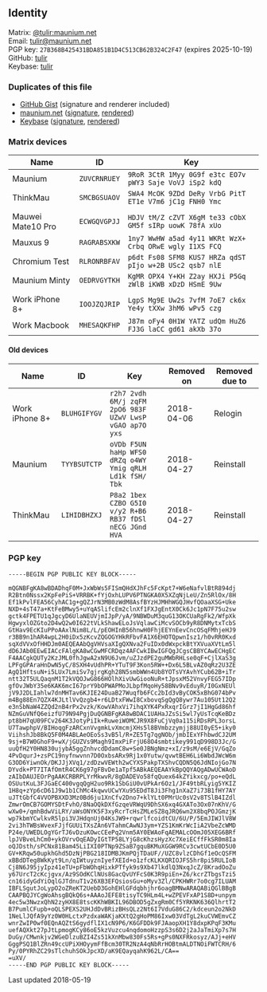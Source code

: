## Identity
Matrix:  [@tulir:maunium.net](https://matrix.to/#/@tulir:maunium.net)  
Email:   [tulir@maunium.net](mailto:tulir@maunium.net)  
PGP key: `27B368B425431BDA851B1D4C513CB62B324C2F47` (expires 2025-10-19)  
GitHub:  [tulir](https://github.com/tulir)  
Keybase: [tulir](https://keybase.io/tulir)

### Duplicates of this file
* [GitHub Gist](https://gist.github.com/tulir/d38f5db1aa814c19f23e113a253d14f8) (signature and renderer included)
* [maunium.net](https://maunium.net/identity.md) ([signature](https://maunium.net/identity.md.asc), [rendered](https://maunium.net/identity.md.html))
* [Keybase](https://tulir.keybase.pub/identity.md) ([signature](https://tulir.keybase.pub/identity.md.asc), [rendered](https://tulir.keybase.pub/identity.md.html))

### Matrix devices
| Name              | ID           | Key                                                     |
|-------------------|--------------|---------------------------------------------------------|
| Maunium           | `ZUVCRNRUEY` | `9RoR 3CtR 1Myy 0G9f e3tc EO7v pWY3 Saje VoVJ iSp2 kdQ` |
| ThinkMau          | `SMCBGSUAOV` | `SWA4 McOK 9ZDd DeRy VrbG PitT ET1e V7m6 jC1g FNH0 Ymc` |
|                   |              |                                                         |
| Mauwei Mate10 Pro | `ECWGQVGPJJ` | `HDJV tM/Z cZVT X6gM te33 cObX GM5f sIRp uowK 78fA xUo` |
| Mauxus 9          | `RAGRABSXKW` | `1ny7 WwHW a5ad 4y11 WKRt WzX+ Crbq ORwE wgly I1XS FCQ` |
| Chromium Test     | `RLRONRBFAV` | `p6dt Fs08 SFM8 KUS7 HRZa qdST pIjo w+2B USc2 qsb7 nlE` |
| Maunium Minty     | `OEDRVGYTKH` | `KgMR OPX4 Y+KH Z2ay HXJi P5Gq zWlB iKWB xDzD HSmE 9Uw` |
|                   |              |                                                         |
| Work iPhone 8+    | `IOOJZQJRIP` | `LgpS Mg9E Uw2s 7vfM 7oE7 ck6x Ye4y tXXw 3hM6 wPv5 czg` |
| Work Macbook      | `MHESAQKFHP` | `J87m oFy4 0H1W YATZ udQm HuZ6 FJ3G laCC gd61 akXb 37o` |

#### Old devices
| Name              | ID           | Key                                                     | Removed on | Removed due to |
|-------------------|--------------|---------------------------------------------------------|------------|----------------|
| Work iPhone 8+    | `BLUHGIFYGV` | `r2h7 2vdh 6M/j zqFM 2pO6 983F UZwV LwsP vGAO ap7O yxs` | 2018-04-06 | Relogin        |
| Maunium           | `TYYBSUTCTP` | `oVDb F5UN haHp WFS0 dRZq o4WY Ymig qRLH Ld1k fSH/ Tbk` | 2018-04-27 | Reinstall      |
| ThinkMau          | `LIHIDBHZXJ` | `P8a2 1bex CZBO G5I0 v/y2 R+B6 RB37 fDSl nECG JGnd HVA` | 2018-04-27 | Reinstall      |

### PGP key
```pgp
-----BEGIN PGP PUBLIC KEY BLOCK-----

mQGNBFgKA8wBDADhqF0M+JxWbWs5FISmQHdXJhFc5FcKpt7+W6eNafvlBtR894dj
R2Btn0Nssx2KpFePiS+VRRBK+fYjOxhLUPV6PTNGKA0X5XZqNjLeU/Zn5RlOx/8H
Ef1kPvlFEA56CyhAC1g+gQZJrN3MB0zWdM8AsfBYzHJMHhWGQJHvfQOaaXSG+Uke
NXD+4sT47a+KtFeBMwy5+uYqASlifcEm2clnXf1FXJgEntX0Ck6Jc1pN7F75u2sw
gctk4FPETU1qJgcyD6UlaNEUVjmIJpP/yA/9NBWDuM3quG13OKCUaRgFk2/WfpXk
HgwyxlOZGto2D4wQ2w0I622tVLkShawELoJsVqlawCiMcvSOCb9yR8DNMytxTcbS
GtHav9EcKIuPPoAAxlNim8L/L/pEOHInB56hnwH0FhjEEYnEevCncOSqFMhjeHJ9
r3BB9n1hAR4wpL2H0iDx5zKcvZQGOGYHkRFbvFA1X6EHOTQpwnIsz1/h0vRR0Kxd
sqXdVVxOfHHDJm0AEQEAAbQgVHVsaXIgQXNva2FuIDx0dWxpckBtYXVuaXVtLm5l
dD6JAb0EEwEIACcFAlgKA8wCGwMFCRDqz4AFCwkIBwIGFQgJCgsCBBYCAwECHgEC
F4AACgkQUTy2KzJML0fhJgwA2xN9U6Jvm/uZJzdPE2guMWbRHLse0qF+CjlXaS3g
LPFgGPAraHnDwN5yC/8SXH4vUdhPR+YTuT9F3Kon5RW++Dx6L5BLvAZ0qRz2U3ZE
AgQ1HftsuN+i5LUx7LmiSv7gjrgKgh28N5smbWWn4Ub8YOTsVYAvhYCub62B+iTr
ntt32T5ULQaqnM1T2kVQOJwG866HOlhXivUwGiooNuR+tJpsxM52VnvyFEG57IDp
gfOvJWbY35e6KAK6mcI67prY9bOPWAPMoJLbpfMqoHy58BNv9vEduyR/I0GxNEUl
jV9J2DLIahlw7dnMHTav6KJIE24DuaB27Wuqfb6FCc2bId3vByCOK5xBhG074bPv
m4Bg88En7QZX4KJLtlVvQzgb4+r6LDtxFWwI8CxbovqSgQgQ8ywr7Au105Ut12Q2
e3nSbNaW4ZZQd2nB4rPx2vzk/KowVAhxVi7ihqXYK4PxRxqrIGrz7jI1HgGd86hf
NZmGuVNfQ6eizfU79N94PgjDuQGNBFgKA8wBDAC1UAHaJZsSi5wl7yUsTcqKeBDz
pt8bH7qU09FCv264K3JotyPiIk+RuweiWOMCJR9X8FuCjVq0a115iRDsRPL3orsL
U7TawphpV/BIHoqgFzARCxnVvgmkLvXmcmjXHs5l8BVmbzzymjj88UI0yE5+iky0
ViihshJb8BkQ5F0M4ABLAeOEoSs3vB5l/R+ZE5Tg7qgNOb/jmbIExYFhbwdCJ2UM
9sj+B7W0GhoF9+wX/jGUZVs9Magh9ImxPiFrjU68O4smbtikey991qD998D3Jc/G
uuQfH2Y0HN830ujybA5ggZnhvcdDdamC8w+Se0JBNgNmz+xI/z9sM/e6EjV/GqZo
4PvDqurJ+zsPC19nyfnwvnn7D0OxbsARx9Rj1x0Yutw/qvwtBEH6Li6WbdJWcW6m
G3OD6YiwnOk/DKJJjXVq1/zdDzwVEWth2wCYXSPakpTXShvCQDN5Q6JdNIojGo7N
DYvdk+PT7ITAfOmtR4CK6g97gFBvDe1aTpf5ABkAEQEAAYkBpQQYAQgADwUCWAoD
zAIbDAUJEOrPgAAKCRBRPLYrMkwvR/8gDADEVo58fqQuex64kZYikxcg/po+eQdL
OSUutKuL3FJGaEC400vgqQgH2uo9Rk1SbGiU0vUPkAr6Oz1/JF49tbRLyig5YKIZ
1H8q+zYp6cD61J9w1b1ChMc4kqwvUCwYXu95EDdT8Ji3Fhg1nXaZ7i73B1fHY7AY
uJTtGbfC4VVOPBXXD3Mz0Bd6ju1XnCfv2Dno7+klYLt0PMrUc0sV2v8TSlB4IZdl
ZmwrOmCB7GOMYSDtFvhO/8NaOQkDXfGzqeVRWqU9DhSX6xq4GXATo3Ox07nKhV/G
wXw0+/qmhBdwViLRY/aWsONYK5F3xyRcrTcHsZMLeSZ8qJRQ6wn2X8bqPOJGmzjK
wp7kbmYCwlkvR5lpi3VJHdqnUj04KsJW9+rqwrlfcoidtCU/6U/P/5EmJIWJlV8W
2vi3hTWBsWvexFJjfGUUiTXsZAn6VTahmCAwNJ3ym+YZS1KmKrWcIiA2VbeZcWMD
P24e/UWEDLOgYGrTJ6vDzuKOwcCEePq2Vnm5AY0EWAoFqAEMALcOOmJ05XEG6BRf
lpJVBveLhCm0+ykOVrvOqEADyIGtTP58LYjG8cKhzsHyzXc7XeiECffFkSR0m8Ia
oQJDsth/sPCNx81Bam45LiIXI0PTNp9ZSaB7gquBKMuXGGW9RCv3cwtUCbE0D5U0
GV+KRqw50upkhGhd5DzNjPBG218IDMBJKmPQjTDaUF//UZC8vlzCDhGf1eOcQSFM
xBBdDTeg8WkKyt9Ln/qIWtuyznIyefXEId+o1zfcKLKXQRIOJFS5hr8pi5RULIoB
Cj8N6J95jyIpz41eTU+pFbWOhqHixkPTfyk9s9Xb47lkdlQ3NxqJcZ/8KradOoZu
y67UrcT2cKcjgvx/Az9SOdKClNUs8GacQvUYFcS0K3R9piEn+Z6/kcrZTbgsTzi5
cn16idyGdYiOqlGJTdnuT1v26XB3EFQsiosGu+oMyv3Zl/CPKHWRr7o0cg7ILUAM
IBFLSgutJoLypO2oZReKT2UebD3GohEHlGFdqbhjhr6oagBMNwARAQABiQGlBBgB
CAAPBQJYCgWoAhsgBQkQ6s+AAAoJEFE8tisyTC9HLm4L+wZPEVFxAP1S8D+unpym
4ec5w3NwzxQhN2zyHX8E8tscKKhWBKIL96DBOD5gZxgRm0Cf5YRKNK636QlhrtT2
B7PumlCFupb+oQLSPEXS2UHJdDvBRizBHsQLz2Nt6I7VduG86C2/kdceun2o2NkD
1NeLlJQfA9yYz0W0HLctxPzdxaWAKjaKXtQ2gHoPM86Ixw03VdTgL2kuCVWEmvCZ
wnrZwIP0wf0EQnAQZtS6gydflIX1cN9P6/K6GFDDk9FJAaopXH1Y8dxpKPqF3KMu
uefAQXkt27pJtLpmogKCy86oE5kzVuzcu4nqdomoHzzpS3s6D2j2aJaTmiXp7s7H
DuGy/CMwnkjv2WGeDlzuBZI4Zs51kXnMbw830Fs5Rs+gPs0NXFRkosyz/AJj+eHV
GggPSQ1BlZRn49ccUPiXHOyymFfBcm30TR2NzA4qNbRrHOBtmALDTNOiFWTCRH/6
Py/0PYRhZC29sTlchuhSOkJpcXD/aK9EQayqahK962L/CA==
=uXV/
-----END PGP PUBLIC KEY BLOCK-----
```

Last updated 2018-05-19
